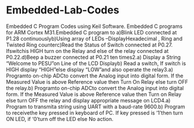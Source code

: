 # Embedded-Lab-Codes
Embedded C Program Codes using Keil Software.
Embedded C programs for ARM Cortex M31.Embedded C program to a)Blink LED connected at P1.28 continuouslyb)Using array of LEDs –DisplayHexadecimal , Ring and Twisted Ring counterc)Read the Status of Switch connected at P0.27. Ifswitchis HIGH turn on the Relay and else of the relay connected at P0.22.d)Beep a buzzer connected at P0.21 ten times2.a)  Display a String “Welcome to PESU”on Line of the LCD Displayb) Read a switch, If switch is HIGH display “HIGH”else display “LOW”and also operate the relay3.a)  Programto on-chip ADCto convert the Analog input into digital form. If the Measured Value is above Reference value then Turn On Relay else turn OFF the relay.b) Programto on-chip ADCto convert the Analog input into digital form. If the Measured Value is  above  Reference  value  then  Turn on  Relay  else  turn  OFF  the  relay  and  display  appropriate message on LCD4.a) Program to transmita string using UART with a baud-rate 9600.b) Program to receivethe key pressed in keyboard of PC. If key pressed is ‘1’then turn ON LED, if ‘0’turn off the LED else No action.
